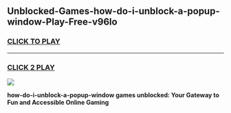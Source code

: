 
## Unblocked-Games-how-do-i-unblock-a-popup-window-Play-Free-v96lo
<h3>
<a href="https://premium76.site?title=how-do-i-unblock-a-popup-window&ref=21A">CLICK TO PLAY</a></h3>
<hr>

<h3>
<a href="https://premium76.site?title=how-do-i-unblock-a-popup-window&ref=21A">CLICK 2 PLAY</a>
  
</h3>

<a href="https://premium76.site?title=how-do-i-unblock-a-popup-window&ref=21A"><img src="https://clearcache.store/games.png"></a>


**how-do-i-unblock-a-popup-window games unblocked: Your Gateway to Fun and Accessible Online Gaming**
